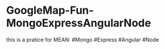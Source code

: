 # GoogleMap-Fun-MongoExpressAngularNode

this is a pratice for MEAN: 
#Mongo
#Express
#Angular
#Node
